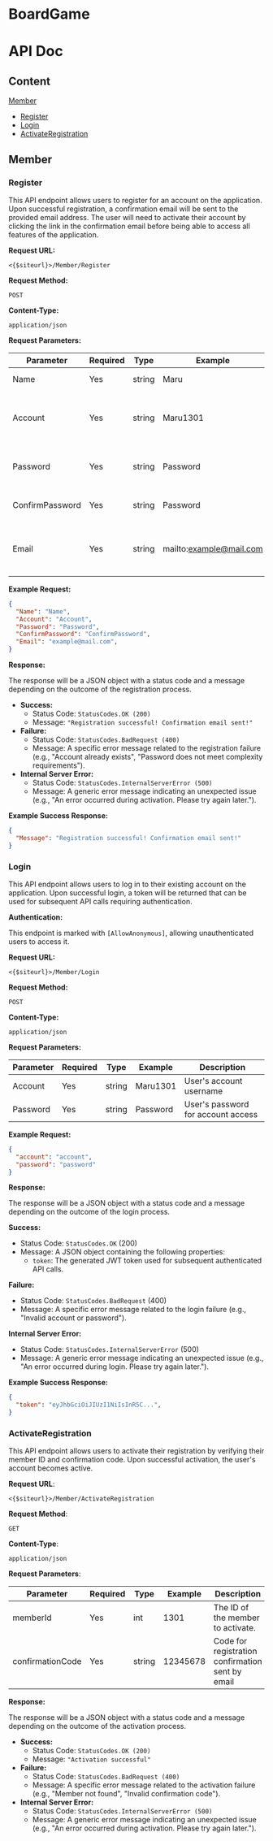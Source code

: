 # BoardGame

# API Doc

## Content
[Member](#member) <br />
- [Register](#register) <br />
- [Login](#login) <br />
- [ActivateRegistration](#activateRegistration) <br />

## Member

### Register

This API endpoint allows users to register for an account on the application. Upon successful registration, a confirmation email will be sent to the provided email address. The user will need to activate their account by clicking the link in the confirmation email before being able to access all features of the application.

**Request URL:** 

`<{$siteurl}>/Member/Register`

**Request Method:** 

`POST` 

**Content-Type:**

`application/json`

**Request Parameters:**

| Parameter | Required | Type | Example | Description |
| --- | --- | --- | --- | --- |
| Name | Yes | string | Maru | User's full name |
| Account | Yes | string | Maru1301 | Unique username for the user's account |
| Password | Yes | string | Password | User's password for account access |
| ConfirmPassword | Yes | string | Password | Confirmation of the user's password |
| Email | Yes | string | mailto:example@mail.com | User's email for account notifications and recovery |

**Example Request:**

```json
{
  "Name": "Name",
  "Account": "Account",
  "Password": "Password",
  "ConfirmPassword": "ConfirmPassword",
  "Email": "example@mail.com",
}
```

**Response:**

The response will be a JSON object with a status code and a message depending on the outcome of the registration process.

- **Success:**
    - Status Code: `StatusCodes.OK (200)`
    - Message: `"Registration successful! Confirmation email sent!"`
- **Failure:**
    - Status Code: `StatusCodes.BadRequest (400)`
    - Message: A specific error message related to the registration failure (e.g., "Account already exists", "Password does not meet complexity requirements").
- **Internal Server Error:**
    - Status Code: `StatusCodes.InternalServerError (500)`
    - Message: A generic error message indicating an unexpected issue (e.g., "An error occurred during activation. Please try again later.").

**Example Success Response:**

```json
{
  "Message": "Registration successful! Confirmation email sent!"
}
```

### Login

This API endpoint allows users to log in to their existing account on the application. Upon successful login, a token will be returned that can be used for subsequent API calls requiring authentication.

**Authentication:**

This endpoint is marked with `[AllowAnonymous]`, allowing unauthenticated users to access it.

**Request URL:**

`<{$siteurl}>/Member/Login`

**Request Method:**

`POST`

**Content-Type:**

`application/json`

**Request Parameters:**

| Parameter | Required | Type | Example | Description |
| --- | --- | --- | --- | --- |
| Account | Yes | string | Maru1301 | User's account username |
| Password | Yes | string | Password | User's password for account access |

**Example Request:**

```json
{
  "account": "account",
  "password": "password"
}
```

**Response:**

The response will be a JSON object with a status code and a message depending on the outcome of the login process.

**Success:**

- Status Code: `StatusCodes.OK` (200)
- Message: A JSON object containing the following properties:
    - `token`: The generated JWT token used for subsequent authenticated API calls.

**Failure:**

- Status Code: `StatusCodes.BadRequest` (400)
- Message: A specific error message related to the login failure (e.g., "Invalid account or password").

**Internal Server Error:**

- Status Code: `StatusCodes.InternalServerError` (500)
- Message: A generic error message indicating an unexpected issue (e.g., "An error occurred during login. Please try again later.").

**Example Success Response:**

```json
{
  "token": "eyJhbGciOiJIUzI1NiIsInR5C...",
}
```

### ActivateRegistration

This API endpoint allows users to activate their registration by verifying their member ID and confirmation code. Upon successful activation, the user's account becomes active.

**Request URL**: 

`<{$siteurl}>/Member/ActivateRegistration`

**Request Method**: 

`GET` 

**Content-Type**:

`application/json`

**Request Parameters**:

| Parameter | Required | Type | Example | Description |
| --- | --- | --- | --- | --- |
| memberId | Yes | int | 1301 | The ID of the member to activate. |
| confirmationCode | Yes | string | 12345678 | Code for registration confirmation sent by email |

**Response:**

The response will be a JSON object with a status code and a message depending on the outcome of the activation process.

- **Success:**
    - Status Code: `StatusCodes.OK (200)`
    - Message: `"Activation successful"`
- **Failure:**
    - Status Code: `StatusCodes.BadRequest (400)`
    - Message: A specific error message related to the activation failure (e.g., "Member not found", "Invalid confirmation code").
- **Internal Server Error:**
    - Status Code: `StatusCodes.InternalServerError (500)`
    - Message: A generic error message indicating an unexpected issue (e.g., "An error occurred during activation. Please try again later.").

